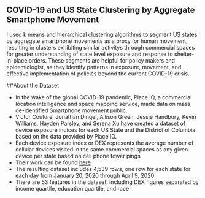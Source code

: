 ## COVID-19 and US State Clustering by Aggregate Smartphone Movement

I used k means and hierarchical clustering algorithms to segment US states by aggregate smartphone movements as a proxy for human movement, resulting in clusters exhibiting similar activitys through commercial spaces for greater understanding of state level exposure and response to shelter-in-place orders.  These segments are helpful for policy makers and epidemiologist, as they identify patterns in exposure, movement, and effective implementation of policies beyond the current COVID-19 crisis.

##About the Dataset
-  In the wake of the global COVID-19 pandemic, Place IQ, a commercial location intelligence and space mapping service, made data on mass, de-identified Smartphone movement public. 
-  Victor Couture, Jonathan Dingel, Allison Green, Jessie Handbury, Kevin Williams, Hayden Parsley, and Serena Xu have created a dataset of device exposure indices for each US State and the District of Columbia based on the data provided by Place IQ. 
  - Each device exposure index or DEX represents the average number of cellular devices visited in the same commercial spaces as any given device per state based on cell phone tower pings
  - Their work can be found [here](https://github.com/COVIDExposureIndices/COVIDExposureIndices)
- The resulting dataset includes 4,539 rows, one row for each state for each day from January 20, 2020 through April 9, 2020 
- There are 53 features in the dataset, including DEX figures separated by income quartile, education quartile, and race 



